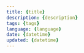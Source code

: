 ```yaml
---
title: {title}
description: {description}
tags: {tags}
language: {language}
date: {datetime}
updated: {datetime}
---
```



```{language}
```